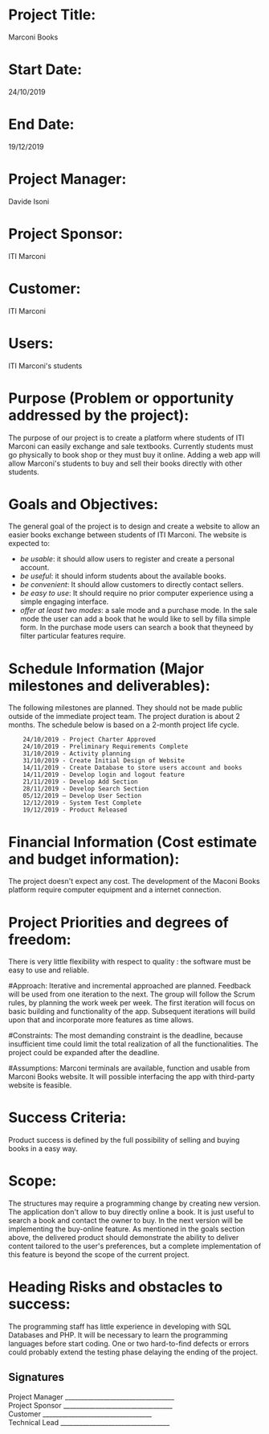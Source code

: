# Project Title:
Marconi Books <br>
# Start Date:
24/10/2019 <br>
# End Date:
19/12/2019 <br>
# Project Manager:
Davide Isoni <br>
# Project Sponsor:
ITI Marconi <br>
# Customer:
ITI Marconi <br>
# Users:
ITI Marconi&#39;s students <br>

# Purpose (Problem or opportunity addressed by the project):
The purpose of our project is to create a platform where students of ITI Marconi can easily exchange and sale textbooks. Currently students must go physically to book shop or they must buy it online. Adding a web app will allow Marconi&#39;s students to buy and sell their books directly with other students.

# Goals and Objectives:
The general goal of the project is to design and create a website to allow an easier books exchange between students of ITI Marconi.  The website is expected to:

- *be usable*: it should allow users to register and create a personal account.
- *be useful*: it should inform students about the available books.
- *be convenient*: It should allow customers to directly contact sellers.
- *be easy to use*: It should require no prior computer experience using a simple engaging interface.
- *offer at least two modes*: a sale mode and a purchase mode. In the sale mode the user can add a book that he would like to sell by filla simple form. In the purchase mode users can search a book that theyneed by filter particular features require.

# Schedule Information (Major milestones and deliverables):
The following milestones are planned. They should not be made public outside of the immediate project team. The project duration is about 2 months. The schedule below is based on a 2-month project life cycle.
```
	24/10/2019 - Project Charter Approved
	24/10/2019 - Preliminary Requirements Complete
	31/10/2019 - Activity planning
	31/10/2019 - Create Initial Design of Website
	14/11/2019 - Create Database to store users account and books
	14/11/2019 - Develop login and logout feature
	21/11/2019 - Develop Add Section
	28/11/2019 - Develop Search Section
	05/12/2019 – Develop User Section
	12/12/2019 - System Test Complete
	19/12/2019 - Product Released
```
# Financial Information (Cost estimate and budget information):
The project doesn't expect any cost. The development of the Maconi Books platform require computer equipment and a internet connection.

# Project Priorities and degrees of freedom:
There is very little flexibility with respect to quality : the software must be easy to use and reliable.

#Approach:
Iterative and incremental approached are planned.  Feedback will be used from one iteration to the next.  The group will follow the Scrum rules, by planning the work week per week. The first iteration will focus on basic building and functionality of the app.  Subsequent iterations will build upon that and incorporate more features as time allows.

#Constraints:
The most demanding constraint is the deadline, because insufficient time could limit the total realization of all the functionalities. The project could be expanded after the deadline.

#Assumptions:
Marconi terminals are available, function and usable from Marconi Books website. It will possible interfacing the app with third-party website is feasible.

# Success Criteria:
Product success is defined by the full possibility of selling and buying books in a easy way.

# Scope:
The structures may require a programming change by creating new version. The application don't allow to buy directly online a book. It is just useful to search a book and contact the owner to buy. In the next version will be implementing the buy-online feature. As mentioned in the goals section above, the delivered product should demonstrate the ability to deliver content tailored to the user's preferences, but a complete implementation of this feature is beyond the scope of the current project.

# Heading Risks and obstacles to success:  
The programming staff has little experience in developing with SQL Databases and PHP. It will be necessary to learn the programming languages before start coding. One or two hard-to-find defects or errors could probably extend the testing phase delaying the ending of the project.

## Signatures

Project Manager	\_\_\_\_\_\_\_\_\_\_\_\_\_\_\_\_\_\_\_\_\_\_\_\_\_\_\_\_\_\_\_\_\_\_<br>
Project Sponsor	\_\_\_\_\_\_\_\_\_\_\_\_\_\_\_\_\_\_\_\_\_\_\_\_\_\_\_\_\_\_\_\_\_\_<br>
Customer	\_\_\_\_\_\_\_\_\_\_\_\_\_\_\_\_\_\_\_\_\_\_\_\_\_\_\_\_\_\_\_\_\_\_<br>
Technical Lead 	\_\_\_\_\_\_\_\_\_\_\_\_\_\_\_\_\_\_\_\_\_\_\_\_\_\_\_\_\_\_\_\_\_\_<br>
